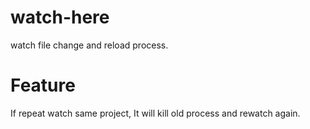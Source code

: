 # watch-here
watch file change and reload process.
# Feature
If repeat watch same project, It will kill old process and rewatch again.
